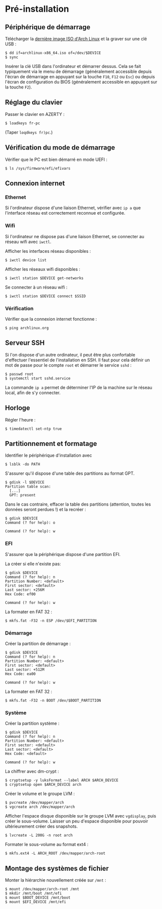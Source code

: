# Pré-installation

## Périphérique de démarrage

Télécharger la [dernière image ISO d'Arch Linux](https://archlinux.org/download/) et la graver sur une clé USB :

```console
$ dd if=archlinux-x86_64.iso of=/dev/$DEVICE
$ sync
```

Insérer la clé USB dans l'ordinateur et démarrer dessus.
Cela se fait typiquement via le menu de démarrage (généralement accessible depuis l'écran de démarrage en appuyant sur la touche `F10`, `F12` ou `Esc`) ou depuis l'écran de configuration du BIOS (généralement accessible en appuyant sur la touche `F2`).

## Réglage du clavier

Passer le clavier en AZERTY :

```console
$ loadkeys fr-pc
```

(Taper `loqdkeys fr)pc`.)

## Vérification du mode de démarrage

Vérifier que le PC est bien démarré en mode UEFI :

```console
$ ls /sys/firmware/efi/efivars
```

## Connexion internet

### Ethernet

Si l'ordinateur dispose d'une liaison Ethernet, vérifier avec `ip a` que l'interface réseau est correctement reconnue et configurée.

### Wifi

Si l'ordinateur ne dispose pas d'une liaison Ethernet, se connecter au réseau wifi avec `iwctl`.

Afficher les interfaces réseau disponibles :

```console
$ iwctl device list
```

Afficher les réseaux wifi disponibles :

```console
$ iwctl station $DEVICE get-networks
```

Se connecter à un réseau wifi :

```console
$ iwctl station $DEVICE connect $SSID
```

### Vérification

Vérifier que la connexion internet fonctionne :

```console
$ ping archlinux.org
```

## Serveur SSH

Si l'on dispose d'un autre ordinateur, il peut être plus confortable d'effectuer l'essentiel de l'installation en SSH.
Il faut pour cela définir un mot de passe pour le compte `root` et démarrer le service `sshd` :

```console
$ passwd root
$ systemctl start sshd.service
```

La commande `ip a` permet de déterminer l'IP de la machine sur le réseau local, afin de s'y connecter.

## Horloge

Régler l'heure :

```console
$ timedatectl set-ntp true
```

## Partitionnement et formatage

Identifier le périphérique d'installation avec

```console
$ lsblk -do PATH
```

S'assurer qu'il dispose d'une table des partitions au format GPT.

```console
$ gdisk -l $DEVICE
Partition table scan:
  [...]
  GPT: present
```

Dans le cas contraire, effacer la table des partitions (attention, toutes les données seront perdues !) et la recréer :

```console
$ gdisk $DEVICE
Command (? for help): o

Command (? for help): w
```

### EFI

S'assurer que la périphérique dispose d'une partition EFI.

La créer si elle n'existe pas:

```console
$ gdisk $DEVICE
Command (? for help): n
Partition Number: <default>
First sector: <default>
Last sector: +256M
Hex Code: ef00

Command (? for help): w
```

La formater en FAT 32 :

```console
$ mkfs.fat -F32 -n ESP /dev/$EFI_PARTITION
```

### Démarrage

Créer la partition de démarrage :

```console
$ gdisk $DEVICE
Command (? for help): n
Partition Number: <default>
First sector: <default>
Last sector: +512M
Hex Code: ea00

Command (? for help): w
```

La formater en FAT 32 :

```console
$ mkfs.fat -F32 -n BOOT /dev/$BOOT_PARTITION
```

### Système

Créer la partition système :

```console
$ gdisk $DEVICE
Command (? for help): n
Partition Number: <default>
First sector: <default>
Last sector: <default>
Hex Code: <default>

Command (? for help): w
```

La chiffrer avec dm-crypt :

```console
$ cryptsetup -y luksFormat --label ARCH $ARCH_DEVICE
$ cryptsetup open $ARCH_DEVICE arch
```

Créer le volume et le groupe LVM :

```console
$ pvcreate /dev/mapper/arch
$ vgcreate arch /dev/mapper/arch
```

Afficher l'espace disque disponible sur le groupe LVM avec `vgdisplay`, puis créer le sous-volume.
Laisser un peu d'espace disponible pour pouvoir ultérieurement créer des snapshots.

```console
$ lvcreate -L 200G -n root arch
```

Formater le sous-volume au format ext4 :

```console
$ mkfs.ext4 -L ARCH_ROOT /dev/mapper/arch-root
```

## Montage des systèmes de fichier

Monter la hiérarchie nouvellement créée sur `/mnt` :

```console
$ mount /dev/mapper/arch-root /mnt
$ mkdir /mnt/boot /mnt/efi
$ mount $BOOT_DEVICE /mnt/boot
$ mount $EFI_DEVICE /mnt/efi
```
